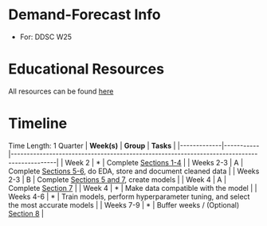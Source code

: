 # Demand-Forecast Info
* For: DDSC W25

# Educational Resources
All resources can be found [here](/education/README.md)

# Timeline
Time Length: 1 Quarter
| **Week(s)** | **Group** | **Tasks**                                                                                  |
|-------------|-----------|--------------------------------------------------------------------------------------------|
| Week 2      | *         | Complete [Sections 1-4](/education/README.md)                                              |
| Weeks 2-3   | A         | Complete [Sections 5-6](/education/README.md), do EDA, store and document cleaned data     |
| Weeks 2-3   | B         | Complete [Sections 5 and 7](/education/README.md), create models                           |
| Week 4      | A         | Complete [Section 7](/education/README.md)                                                 |
| Week 4      | *         | Make data compatible with the model                                                        |
| Weeks 4-6   | *         | Train models, perform hyperparameter tuning, and select the most accurate models           |
| Weeks 7-9   | *         | Buffer weeks / (Optional) [Section 8](/education/README.md)                                |
